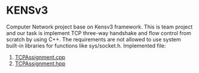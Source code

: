 # KENSv3
Computer Network project base on Kensv3 framework. 
This is team project and our task is implement TCP three-way handshake and flow control from scratch by using C++. The requirements are not allowed to use system built-in libraries for functions like sys/socket.h.
Implemented file: 
1. [TCPAssignment.cpp](https://github.com/linhmonkaist/-CS341-_Computer_Network/blob/main/app/kens/TCPAssignment.cpp)
2. [TCPAssignment.hpp](https://github.com/linhmonkaist/-CS341-_Computer_Network/blob/main/app/kens/TCPAssignment.hpp) 
